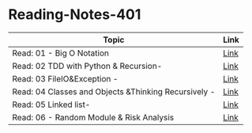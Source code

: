# Reading-Notes-401




| Topic      | Link |
| ---------- | ----------- |
|   Read: 01 - Big O Notation | [Link](https://hamzaqahoush.github.io/Reading-Notes-401/BigO)|
|   Read: 02  TDD with Python & Recursion- |[Link](https://hamzaqahoush.github.io/Reading-Notes-401/TDD%20with%20Python)|
|   Read: 03  FileIO&Exception -|[Link](https://hamzaqahoush.github.io/Reading-Notes-401/FileIO&Exceptions)|
|   Read: 04 Classes and Objects &Thinking Recursively -|[Link](https://hamzaqahoush.github.io/Reading-Notes-401/classes_objects)|
|   Read: 05 Linked list-|[Link](https://hamzaqahoush.github.io/Reading-Notes-401/Linked%20Lists)|
|   Read: 06 - Random Module & Risk Analysis  |[Link](https://hamzaqahoush.github.io/Reading-Notes-401/Random%20Module%20&%20Risk%20analysis)|




